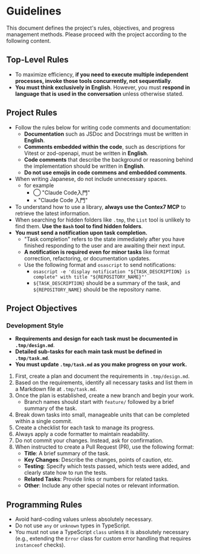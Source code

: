 # Guidelines

This document defines the project's rules, objectives, and progress management methods. Please proceed with the project according to the following content.

## Top-Level Rules

- To maximize efficiency, **if you need to execute multiple independent processes, invoke those tools concurrently, not sequentially**.
- **You must think exclusively in English**. However, you must **respond in language that is used in the conversation** unless otherwise stated.

## Project Rules

- Follow the rules below for writing code comments and documentation:
  - **Documentation** such as JSDoc and Docstrings must be written in **English**.
  - **Comments embedded within the code**, such as descriptions for Vitest or zod-openapi, must be written in **English**.
  - **Code comments** that describe the background or reasoning behind the implementation should be written in **English**.
  - **Do not use emojis in code commens and embedded comments**.
- When writing Japanese, do not include unnecessary spaces.
  - for example
    - ◯ "Claude Code入門"
    - × "Claude Code 入門"
- To understand how to use a library, **always use the Contex7 MCP** to retrieve the latest information.
- When searching for hidden folders like `.tmp`, the `List` tool is unlikely to find them. **Use the `Bash` tool to find hidden folders**.
- **You must send a notification upon task completion.**
  - "Task completion" refers to the state immediately after you have finished responding to the user and are awaiting their next input.
  - **A notification is required even for minor tasks** like format correction, refactoring, or documentation updates.
  - Use the following format and `osascript` to send notifications:
    - `osascript -e 'display notification "${TASK_DESCRIPTION} is complete" with title "${REPOSITORY_NAME}"'`
    - `${TASK_DESCRIPTION}` should be a summary of the task, and `${REPOSITORY_NAME}` should be the repository name.

## Project Objectives

### Development Style

- **Requirements and design for each task must be documented in `.tmp/design.md`**.
- **Detailed sub-tasks for each main task must be defined in `.tmp/task.md`**.
- **You must update `.tmp/task.md` as you make progress on your work.**

1.  First, create a plan and document the requirements in `.tmp/design.md`.
2.  Based on the requirements, identify all necessary tasks and list them in a Markdown file at `.tmp/task.md`.
3.  Once the plan is established, create a new branch and begin your work.
    - Branch names should start with `feature/` followed by a brief summary of the task.
4.  Break down tasks into small, manageable units that can be completed within a single commit.
5.  Create a checklist for each task to manage its progress.
6.  Always apply a code formatter to maintain readability.
7.  Do not commit your changes. Instead, ask for confirmation.
8.  When instructed to create a Pull Request (PR), use the following format:
    - **Title**: A brief summary of the task.
    - **Key Changes**: Describe the changes, points of caution, etc.
    - **Testing**: Specify which tests passed, which tests were added, and clearly state how to run the tests.
    - **Related Tasks**: Provide links or numbers for related tasks.
    - **Other**: Include any other special notes or relevant information.

## Programming Rules

- Avoid hard-coding values unless absolutely necessary.
- Do not use `any` or `unknown` types in TypeScript.
- You must not use a TypeScript `class` unless it is absolutely necessary (e.g., extending the `Error` class for custom error handling that requires `instanceof` checks).

